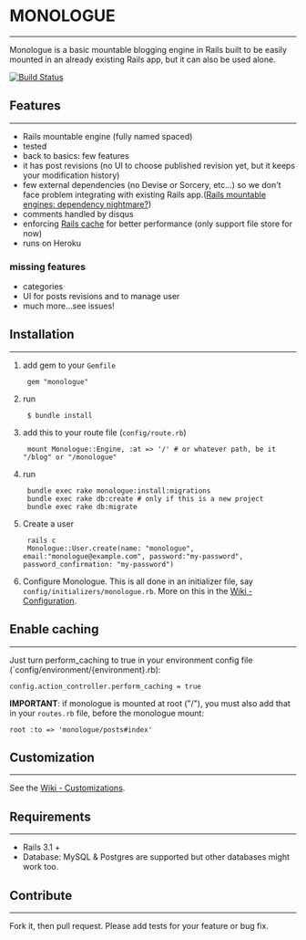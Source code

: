 # MONOLOGUE
---
Monologue is a basic mountable blogging engine in Rails built to be easily mounted in an already existing Rails app, but it can also be used alone.

[![Build Status](https://secure.travis-ci.org/jipiboily/monologue.png)](http://travis-ci.org/jipiboily/monologue)


## Features
---
- Rails mountable engine (fully named spaced)
- tested
- back to basics: few features
- it has post revisions (no UI to choose published revision yet, but it keeps your modification history)
- few external dependencies (no Devise or Sorcery, etc…) so we don't face problem integrating with existing Rails app.([Rails mountable engines: dependency nightmare?](http://jipiboily.com/2012/rails-mountable-engines-dependency-nightmare))
- comments handled by disqus
- enforcing [Rails cache](http://edgeguides.rubyonrails.org/caching_with_rails.html) for better performance (only support file store for now)
- runs on Heroku

### missing features
- categories
- UI for posts revisions and to manage user
- much more…see issues!


## Installation
---
1. add gem to your `Gemfile`

	    gem "monologue"    
2. run

		$ bundle install
3. add this to your route file (`config/route.rb`)
  
  		mount Monologue::Engine, :at => '/' # or whatever path, be it "/blog" or "/monologue"
  		
4. run

		bundle exec rake monologue:install:migrations
		bundle exec rake db:create # only if this is a new project
		bundle exec rake db:migrate
		
5. Create a user

	  	rails c
	  	Monologue::User.create(name: "monologue", email:"monologue@example.com", password:"my-password", password_confirmation: "my-password")
	  	
6. Configure Monologue. This is all done in an initializer file, say `config/initializers/monologue.rb`. More on this in the [Wiki - Configuration](https://github.com/jipiboily/monologue/wiki/Configuration).

## Enable caching
---
Just turn perform_caching to true in your environment config file (`config/environment/{environment}.rb):
    
    config.action_controller.perform_caching = true
    
**IMPORTANT**: if monologue is mounted at root ("/"), you must also add that in your `routes.rb` file, before the monologue mount:

	root :to => 'monologue/posts#index'

## Customization
---

See the [Wiki - Customizations](https://github.com/jipiboily/monologue/wiki/Customizations).

## Requirements
---
- Rails 3.1 +
- Database: MySQL & Postgres are supported but other databases might work too.

## Contribute
---

Fork it, then pull request. Please add tests for your feature or bug fix.